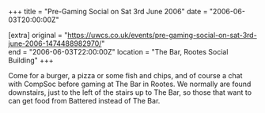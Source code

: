 +++
title = "Pre-Gaming Social on Sat 3rd June 2006"
date = "2006-06-03T20:00:00Z"

[extra]
original = "https://uwcs.co.uk/events/pre-gaming-social-on-sat-3rd-june-2006-1474488982970/"    
end = "2006-06-03T22:00:00Z"
location = "The Bar, Rootes Social Building"
+++

Come for a burger, a pizza or some fish and chips, and of course a chat with CompSoc before gaming at The Bar in Rootes. We normally are found downstairs, just to the left of the stairs up to The Bar, so those that want to can get food from Battered instead of The Bar.

